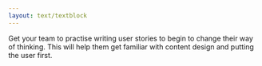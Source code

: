 ```yaml
---
layout: text/textblock
---
```


Get your team to practise writing user stories to begin to change their way of thinking. This will help them get familiar with content design and putting the user first.
